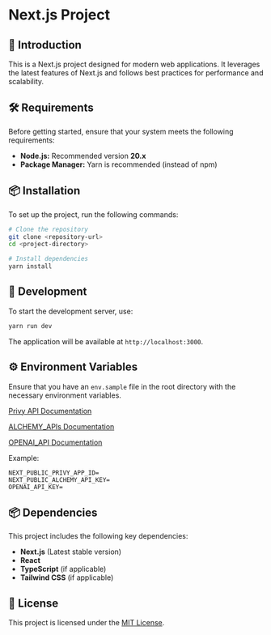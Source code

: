 # Next.js Project

## 🚀 Introduction

This is a Next.js project designed for modern web applications. It leverages the latest features of Next.js and follows best practices for performance and scalability.

## 🛠 Requirements

Before getting started, ensure that your system meets the following requirements:

- **Node.js:** Recommended version **20.x**
- **Package Manager:** Yarn is recommended (instead of npm)

## 📦 Installation

To set up the project, run the following commands:

```sh
# Clone the repository
git clone <repository-url>
cd <project-directory>

# Install dependencies
yarn install
```

## 🔧 Development

To start the development server, use:

```sh
yarn run dev
```

The application will be available at `http://localhost:3000`.

## ⚙️ Environment Variables

Ensure that you have an `env.sample` file in the root directory with the necessary environment variables.

[Privy API Documentation](https://privy.id/api-suite)

[ALCHEMY_APIs Documentation](https://www.alchemy.com/)

[OPENAI_API Documentation](https://platform.openai.com/)

Example:

```env
NEXT_PUBLIC_PRIVY_APP_ID=
NEXT_PUBLIC_ALCHEMY_API_KEY=
OPENAI_API_KEY=
```


## 📦 Dependencies

This project includes the following key dependencies:

- **Next.js** (Latest stable version)
- **React**
- **TypeScript** (if applicable)
- **Tailwind CSS** (if applicable)



## 📜 License

This project is licensed under the [MIT License](LICENSE).

